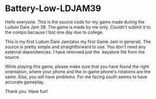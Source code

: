# Battery-Low-LDJAM39
Hello everyone. This is the source code for my game made during the Ludum Dare Jam 39. 
The game is made by me only. Couldn't submit it to the compo because I lost one day due to college.

This is my first Ludum Dare Jam(also my first Game Jam in general).
The source is pretty simple and straightforward to use. You don't need any external dependencies.
I have removed just the .keystore file from the source. 

While playing this game, please make sure that you have found the right orientation, where
your phone and the in-game phone's rotations are the same. Else, you will have problems.
For me facing south seems to have accurate gameplay.

Thank you.
Have fun!
